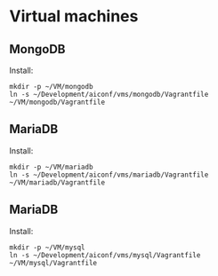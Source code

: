 Virtual machines
================

MongoDB
-------

Install:

    mkdir -p ~/VM/mongodb
    ln -s ~/Development/aiconf/vms/mongodb/Vagrantfile ~/VM/mongodb/Vagrantfile

MariaDB
-------

Install:

    mkdir -p ~/VM/mariadb
    ln -s ~/Development/aiconf/vms/mariadb/Vagrantfile ~/VM/mariadb/Vagrantfile


MariaDB
-------

Install:

    mkdir -p ~/VM/mysql
    ln -s ~/Development/aiconf/vms/mysql/Vagrantfile ~/VM/mysql/Vagrantfile

